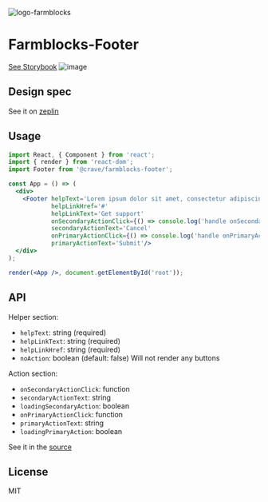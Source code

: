 ![logo-farmblocks](https://user-images.githubusercontent.com/7760/31051341-4d280118-a63c-11e7-9e8f-3b375ca8f9a0.png)

# Farmblocks-Footer

[See Storybook](https://cravefood.github.io/farmblocks/index.html?selectedKind=Footer)
![image](https://user-images.githubusercontent.com/17936244/33085136-f1703734-ceca-11e7-8a75-196259ad049e.png)


## Design spec
See it on [zeplin](https://scene.zeplin.io/project/595a9cd3b401bf1876faab27/screen/59f0de70475a900a39883f95)

## Usage
```jsx
import React, { Component } from 'react';
import { render } from 'react-dom';
import Footer from '@crave/farmblocks-footer';

const App = () => (
  <div>
    <Footer helpText='Lorem ipsum dolor sit amet, consectetur adipiscing elit'
            helpLinkHref='#'
            helpLinkText='Get support'
            onSecondaryActionClick={() => console.log('handle onSecondaryActionClick')}
            secondaryActionText='Cancel'
            onPrimaryActionClick={() => console.log('handle onPrimaryActionClick')}
            primaryActionText='Submit'/>
  </div>
);

render(<App />, document.getElementById('root'));

```
## API
Helper section:
- `helpText`: string (required)
- `helpLinkText`: string (required)
- `helpLinkHref`: string (required)
- `noAction`: boolean (default: false) Will not render any buttons

Action section:
- `onSecondaryActionClick`: function
- `secondaryActionText`: string
- `loadingSecondaryAction`: boolean
- `onPrimaryActionClick`: function
- `primaryActionText`: string
- `loadingPrimaryAction`: boolean

See it in the [source](https://github.com/CraveFood/farmblocks/blob/master/packages/footer/src/components/Footer.js#L49:#L66)

## License

MIT
